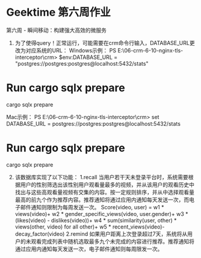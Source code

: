 # Geektime 第六周作业

第六周 - 瞬间移动：构建强大高效的微服务

1. 为了使得query！正常运行，可能需要在crm命令行输入，DATABASE_URL更改为对应系统的URL：
Windows示例：
PS E:\06-crm-6-10-nginx-tls-interceptor\crm> 
$env:DATABASE_URL = "postgres://postgres:postgres@localhost:5432/stats"

# Run cargo sqlx prepare
cargo sqlx prepare

Mac示例：
PS E:\06-crm-6-10-nginx-tls-interceptor\crm> 
set DATABASE_URL = postgres://postgres:postgres@localhost:5432/stats

# Run cargo sqlx prepare
cargo sqlx prepare

2. 该数据库实现了以下功能：
1.recall 当用户若干天未登录平台时，系统需要根据用户的性别筛选出该性别用户观看量最多的视频，并从该用户的观看历史中找出与这些高观看量视频有交集的内容。按一定规则排序，并从中选择观看量最高的前九个作为推荐内容。推荐通知将通过应用内通知每天发送一次，而电子邮件通知则限制为每周发送一次。
Score(video, user) = w1 * views(video)+ w2 * gender_specific_views(video, user.gender)+ w3 * (likes(video) - dislikes(video))+ w4 * sum(similarity(user, other) * views(other, video) for all other)+ w5 * recent_views(video)- decay_factor(video)
2.remind 如果用户距离上次登录超过7天，系统将从用户的未观看完成列表中随机选取最多九个未完成的内容进行推荐。推荐通知将通过应用内通知每天发送一次，电子邮件通知则每周限发一次。

